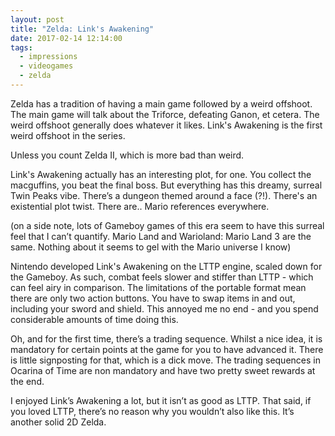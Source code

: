 ```yaml
---
layout: post
title: "Zelda: Link's Awakening"
date: 2017-02-14 12:14:00
tags:
  - impressions
  - videogames
  - zelda
---
```


Zelda has a tradition of having a main game followed by a weird offshoot. The main game will talk about the Triforce, defeating Ganon, et cetera. The weird offshoot generally does whatever it likes. Link's Awakening is the first weird offshoot in the series.

Unless you count Zelda II, which is more bad than weird.

Link's Awakening actually has an interesting plot, for one. You collect the macguffins, you beat the final boss. But everything has this dreamy, surreal Twin Peaks vibe. There’s a dungeon themed around a face (?!). There's an existential plot twist. There are.. Mario references everywhere.

(on a side note, lots of Gameboy games of this era seem to have this surreal feel that I can’t quantify. Mario Land and Warioland: Mario Land 3 are the same. Nothing about it seems to gel with the Mario universe I know)

Nintendo developed Link's Awakening on the LTTP engine, scaled down for the Gameboy. As such, combat feels slower and stiffer than LTTP - which can feel airy in comparison. The limitations of the portable format mean there are only two action buttons. You have to swap items in and out, including your sword and shield. This annoyed me no end - and you spend considerable amounts of time doing this.

Oh, and for the first time, there’s a trading sequence. Whilst a nice idea, it is mandatory for certain points at the game for you to have advanced it. There is little signposting for that, which is a dick move. The trading sequences in Ocarina of Time are non mandatory and have two pretty sweet rewards at the end.

I enjoyed Link’s Awakening a lot, but it isn’t as good as LTTP. That said, if you loved LTTP, there’s no reason why you wouldn’t also like this. It’s another solid 2D Zelda.